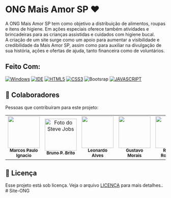 # ONG Mais Amor SP ❤

A ONG Mais Amor SP tem como objetivo a distribuição de alimentos, roupas e itens de higiene.  Em ações especiais oferece também atividades e brincadeiras para as crianças assistidas e cuidados com higiene bucal. <br>
A criação de um site surge como um apoio para aumentar a visibilidade e credibilidade da Mais Amor SP, assim como para auxiliar na divulgação de sua história, ações e ofertas de ajuda, tanto financeira como de voluntários. 

## Feito Com:
[![Windows](https://img.shields.io/badge/Windows-0078D6?style=for-the-badge&logo=windows&logoColor=white)](https://www.microsoft.com/pt-br/windows/get-windows-10)
[![IDE](https://img.shields.io/badge/Visual_studio_code-0078D4?style=for-the-badge&logo=visual%20studio%20code&logoColor=white)](https://code.visualstudio.com/)
[![HTML5](https://img.shields.io/badge/HTML5-E34F26?style=for-the-badge&logo=html5&logoColor=white)](https://developer.mozilla.org/pt-BR/docs/Web/HTML)
[![CSS3](https://img.shields.io/badge/CSS3-1572B6?style=for-the-badge&logo=css3&logoColor=white)](https://developer.mozilla.org/pt-BR/docs/Web/CSS)
![Bootsrap](https://img.shields.io/badge/Bootstrap-563D7C?style=for-the-badge&logo=bootstrap&logoColor=white)
[![JAVASCRIPT](https://img.shields.io/badge/JavaScript-F7DF1E?style=for-the-badge&logo=javascript&logoColor=black)](https://developer.mozilla.org/pt-BR/docs/Web/JavaScript)

## 🤝 Colaboradores

Pessoas que contribuíram para este projeto:


<table>
  <tr>
    <td align="center">
      <a href="https://github.com/Marcos-Ignacio/">
        <img src="https://avatars.githubusercontent.com/u/94194033?v=4" width="100px;" alt=""/><br>
        <sub>
          <b>Marcos Paulo Ignacio</b>
        </sub>
      </a>
    </td>
    <td align="center">
      <a href="https://github.com/brunopbrito31">
        <img src="https://avatars.githubusercontent.com/u/73408388?v=4" width="100px;" alt="Foto do Steve Jobs"/><br>
        <sub>
          <b>Bruno P. Brito</b>
        </sub>
      </a>
    </td>
    <td align="center">
      <a href="https://github.com/leomonadas">
        <img src="https://avatars.githubusercontent.com/u/77860170?v=4" width="100px;" alt=""/><br>
        <sub>
          <b>Leonardo Alves</b>
        </sub>
      </a>
    </td>
     <td align="center">
      <a href="https://github.com/guhmorais">
        <img src="https://avatars.githubusercontent.com/u/93994851?v=4" width="100px;" alt=""/><br>
        <sub>
          <b>Gustavo Morais</b>
        </sub>
      </a>
    </td>
    <td align="center">
      <a href="https://github.com/rapharodrigues04">
        <img src="https://avatars.githubusercontent.com/u/46537733?v=4" width="100px;" alt=""/><br>
        <sub>
          <b>Raphael Rodrigues</b>
        </sub>
      </a>
    </td>
    <td align="center">
      <a href="https://github.com/wspietro">
        <img src="https://avatars.githubusercontent.com/u/79719947?v=4" width="100px;" alt=""/><br>
        <sub>
          <b>Pietro Weg Sera</b>
        </sub>
      </a>
    </td>
  </tr>
</table>

## 📝 Licença

Esse projeto está sob licença. Veja o arquivo [LICENÇA](LICENSE) para mais detalhes..
#   S i t e - O N G  
 